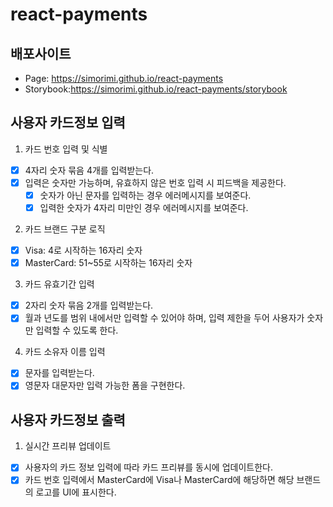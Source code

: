 # react-payments

## 배포사이트

- Page: https://simorimi.github.io/react-payments
- Storybook:https://simorimi.github.io/react-payments/storybook

## 사용자 카드정보 입력

1. 카드 번호 입력 및 식별

- [x] 4자리 숫자 묶음 4개를 입력받는다.
- [x] 입력은 숫자만 가능하며, 유효하지 않은 번호 입력 시 피드백을 제공한다.
  - [x] 숫자가 아닌 문자를 입력하는 경우 에러메시지를 보여준다.
  - [x] 입력한 숫자가 4자리 미만인 경우 에러메시지를 보여준다.

2. 카드 브랜드 구분 로직

- [x] Visa: 4로 시작하는 16자리 숫자
- [x] MasterCard: 51~55로 시작하는 16자리 숫자

3. 카드 유효기간 입력

- [x] 2자리 숫자 묶음 2개를 입력받는다.
- [x] 월과 년도를 범위 내에서만 입력할 수 있어야 하며, 입력 제한을 두어 사용자가 숫자만 입력할 수 있도록 한다.

4. 카드 소유자 이름 입력

- [x] 문자를 입력받는다.
- [x] 영문자 대문자만 입력 가능한 폼을 구현한다.

## 사용자 카드정보 출력

1. 실시간 프리뷰 업데이트

- [x] 사용자의 카드 정보 입력에 따라 카드 프리뷰를 동시에 업데이트한다.
- [x] 카드 번호 입력에서 MasterCard에 Visa나 MasterCard에 해당하면 해당 브랜드의 로고를 UI에 표시한다.
